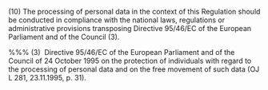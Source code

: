(10) The processing of personal data in the context of this Regulation should be conducted in compliance with the national laws, regulations or administrative provisions transposing Directive 95/46/EC of the European Parliament and of the Council (3).

%%% (3)  Directive 95/46/EC of the European Parliament and of the Council of 24 October 1995 on the protection of individuals with regard to the processing of personal data and on the free movement of such data (OJ L 281, 23.11.1995, p. 31).
